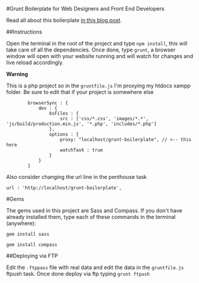 #Grunt Boilerplate for Web Designers and Front End Developers

Read all about this boilerplate [in this blog post](http://valeriopierbattista.com/blog/grunt-boilerplate-for-front-end-developers-and-webdesigners).

##Instructions

Open the terminal in the root of the project and type `npm install`, this will take care of all the dependencies. Once done, type `grunt`, a browser window will open with your website running and will watch for changes and live reload accordingly.

**Warning**

This is a php project so in the `gruntfile.js` I'm proxying my htdocs xampp folder.
Be sure to edit that if your project is somewhere else 

```
		browserSync : {
			dev : {
				bsFiles : {
					src : ['css/*.css', 'images/*.*', 'js/build/production.min.js', '*.php', 'includes/*.php']
				},
				options : {
					proxy: "localhost/grunt-boilerplate", // <-- this here					
					watchTask : true 
				}
			}
		}

```
Also consider changing the url line in the penthouse task

```
url : 'http://localhost/grunt-boilerplate',
```

#Gems

The gems used in this project are Sass and Compass. If you don't have already installed them, type each of these commands in the terminal (anywhere):

`gem install sass` 

`gem install compass`

##Deploying via FTP

Edit the `.ftppass` file with real data and edit the data in the `gruntfile.js` ftpush task. Once done deploy via ftp typing `grunt ftpush`
